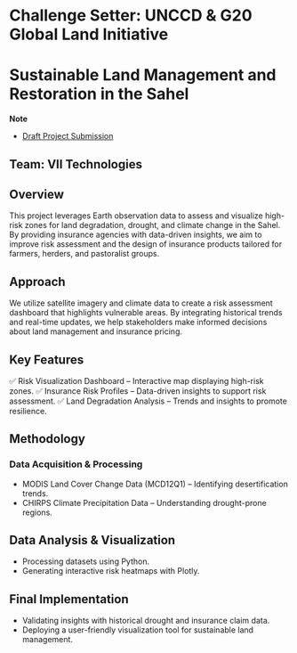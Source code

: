 # Challenge Setter: UNCCD & G20 Global Land Initiative
# Sustainable Land Management and Restoration in the Sahel

**Note**
- [Draft Project Submission](https://your-link.com)

## Team: VII Technologies 
## Overview
This project leverages Earth observation data to assess and visualize high-risk zones for land degradation, drought, and climate change in the Sahel. By providing insurance agencies with data-driven insights, we aim to improve risk assessment and the design of insurance products tailored for farmers, herders, and pastoralist groups.

## Approach
We utilize satellite imagery and climate data to create a risk assessment dashboard that highlights vulnerable areas. By integrating historical trends and real-time updates, we help stakeholders make informed decisions about land management and insurance pricing.

## Key Features
✅ Risk Visualization Dashboard – Interactive map displaying high-risk zones.
✅ Insurance Risk Profiles – Data-driven insights to support risk assessment.
✅ Land Degradation Analysis – Trends and insights to promote resilience.

## Methodology
### Data Acquisition & Processing

- MODIS Land Cover Change Data (MCD12Q1) – Identifying desertification trends.
- CHIRPS Climate Precipitation Data – Understanding drought-prone regions.
## Data Analysis & Visualization

- Processing datasets using Python.
- Generating interactive risk heatmaps with Plotly.
## Final Implementation

- Validating insights with historical drought and insurance claim data.
- Deploying a user-friendly visualization tool for sustainable land management.

